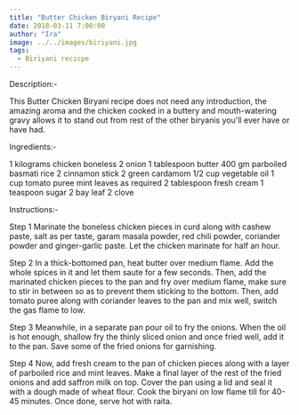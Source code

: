 ```yaml
---
title: "Butter Chicken Biryani Recipe"
date: 2018-03-11 7:00:00
author: "Ira"
image: ../../images/biriyani.jpg
tags:
  - Biriyani recicpe
---
```


Description:-

This Butter Chicken Biryani recipe does not need any introduction, the amazing aroma and the chicken cooked in a buttery and mouth-watering gravy allows it to stand out from rest of the other biryanis you'll ever have or have had.

Ingredients:-

1 kilograms chicken boneless
2 onion
1 tablespoon butter
400 gm parboiled basmati rice
2 cinnamon stick
2 green cardamom
1/2 cup vegetable oil
1 cup tomato puree
mint leaves as required
2 tablespoon fresh cream
1 teaspoon sugar
2 bay leaf
2 clove

Instructions:-

Step 1
Marinate the boneless chicken pieces in curd along with cashew paste, salt as per taste, garam masala powder, red chili powder, coriander powder and ginger-garlic paste. Let the chicken marinate for half an hour.

Step 2
In a thick-bottomed pan, heat butter over medium flame. Add the whole spices in it and let them saute for a few seconds. Then, add the marinated chicken pieces to the pan and fry over medium flame, make sure to stir in between so as to prevent them sticking to the bottom. Then, add tomato puree along with coriander leaves to the pan and mix well, switch the gas flame to low.

Step 3
Meanwhile, in a separate pan pour oil to fry the onions. When the oil is hot enough, shallow fry the thinly sliced onion and once fried well, add it to the pan. Save some of the fried onions for garnishing.

Step 4
Now, add fresh cream to the pan of chicken pieces along with a layer of parboiled rice and mint leaves. Make a final layer of the rest of the fried onions and add saffron milk on top. Cover the pan using a lid and seal it with a dough made of wheat flour. Cook the biryani on low flame till for 40-45 minutes. Once done, serve hot with raita.

